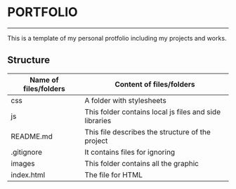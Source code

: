 # PORTFOLIO
***
This is a template of my personal protfolio including my projects and works.

## Structure
Name of files/folders | Content of files/folders
----------------------|--------------------------
css                   | A folder with stylesheets
js                    | This folder contains local js files and side libraries
README.md             | This file describes the structure of the project
.gitignore            | It contains files for ignoring
images                | This folder contains all the graphic
index.html            | The file for HTML 
